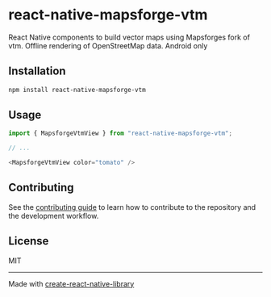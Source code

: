 # react-native-mapsforge-vtm

React Native components to build vector maps using Mapsforges fork of vtm. Offline rendering of OpenStreetMap data. Android only

## Installation

```sh
npm install react-native-mapsforge-vtm
```

## Usage


```js
import { MapsforgeVtmView } from "react-native-mapsforge-vtm";

// ...

<MapsforgeVtmView color="tomato" />
```


## Contributing

See the [contributing guide](CONTRIBUTING.md) to learn how to contribute to the repository and the development workflow.

## License

MIT

---

Made with [create-react-native-library](https://github.com/callstack/react-native-builder-bob)
